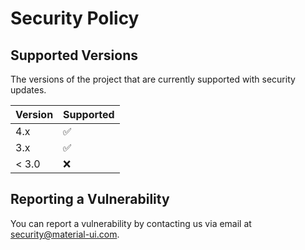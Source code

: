 # Security Policy

## Supported Versions

The versions of the project that are currently supported with security updates.

| Version | Supported          |
| ------- | ------------------ |
| 4.x | :white_check_mark: |
| 3.x | :white_check_mark: |
| < 3.0 | :x: |

## Reporting a Vulnerability

You can report a vulnerability by contacting us via email at [security@material-ui.com](mailto:security@material-ui.com).
